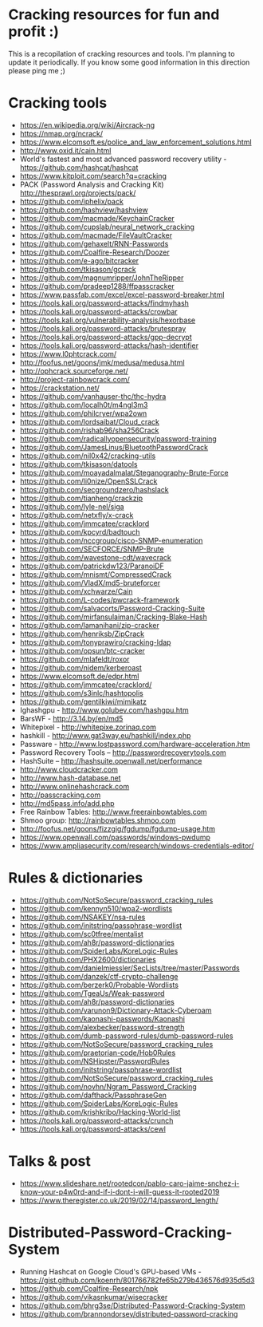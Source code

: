 # Cracking resources for fun and profit :)

This is a recopilation of cracking resources and tools. I'm planning to update it periodically. If you know some good information in this direction please ping me ;)

# Cracking tools

* https://en.wikipedia.org/wiki/Aircrack-ng
* https://nmap.org/ncrack/
* https://www.elcomsoft.es/police_and_law_enforcement_solutions.html
* http://www.oxid.it/cain.html
* World's fastest and most advanced password recovery utility - https://github.com/hashcat/hashcat
* https://www.kitploit.com/search?q=cracking	
* PACK (Password Analysis and Cracking Kit) http://thesprawl.org/projects/pack/
* https://github.com/iphelix/pack
* https://github.com/hashview/hashview
* https://github.com/macmade/KeychainCracker
* https://github.com/cupslab/neural_network_cracking
* https://github.com/macmade/FileVaultCracker
* https://github.com/gehaxelt/RNN-Passwords
* https://github.com/Coalfire-Research/Doozer
* https://github.com/e-ago/bitcracker
* https://github.com/tkisason/gcrack
* https://github.com/magnumripper/JohnTheRipper
* https://github.com/pradeep1288/ffpasscracker
* https://www.passfab.com/excel/excel-password-breaker.html
* https://tools.kali.org/password-attacks/findmyhash
* https://tools.kali.org/password-attacks/crowbar
* https://tools.kali.org/vulnerability-analysis/hexorbase
* https://tools.kali.org/password-attacks/brutespray
* https://tools.kali.org/password-attacks/gpp-decrypt
* https://tools.kali.org/password-attacks/hash-identifier
* https://www.l0phtcrack.com/
* http://foofus.net/goons/jmk/medusa/medusa.html
* http://ophcrack.sourceforge.net/
* http://project-rainbowcrack.com/
* https://crackstation.net/
* https://github.com/vanhauser-thc/thc-hydra
* https://github.com/localh0t/m4ngl3m3
* https://github.com/philcryer/wpa2own
* https://github.com/lordsaibat/Cloud_crack
* https://github.com/rishab96/sha256Crack
* https://github.com/radicallyopensecurity/password-training
* https://github.com/JamesLinus/BluetoothPasswordCrack
* https://github.com/nil0x42/cracking-utils
* https://github.com/tkisason/datools
* https://github.com/moayadalmalat/Steganography-Brute-Force
* https://github.com/li0nize/OpenSSLCrack
* https://github.com/secgroundzero/hashslack
* https://github.com/tianheng/crackzip
* https://github.com/lyle-nel/siga
* https://github.com/netxfly/x-crack
* https://github.com/jmmcatee/cracklord
* https://github.com/kpcyrd/badtouch
* https://github.com/nccgroup/cisco-SNMP-enumeration
* https://github.com/SECFORCE/SNMP-Brute
* https://github.com/wavestone-cdt/wavecrack
* https://github.com/patrickdw123/ParanoiDF
* https://github.com/mnismt/CompressedCrack
* https://github.com/VladX/md5-bruteforcer
* https://github.com/xchwarze/Cain
* https://github.com/L-codes/pwcrack-framework
* https://github.com/salvacorts/Password-Cracking-Suite
* https://github.com/mirfansulaiman/Cracking-Blake-Hash
* https://github.com/lamanihani/zip-cracker
* https://github.com/henriksb/ZipCrack
* https://github.com/tonyprawiro/cracking-ldap
* https://github.com/opsun/btc-cracker
* https://github.com/mlafeldt/roxor
* https://github.com/nidem/kerberoast
* https://www.elcomsoft.de/edpr.html
* https://github.com/jmmcatee/cracklord/
* https://github.com/s3inlc/hashtopolis
* https://github.com/gentilkiwi/mimikatz
* Ighashgpu - http://www.golubev.com/hashgpu.htm 
* BarsWF - http://3.14.by/en/md5
* Whitepixel - http://whitepixe.zorinaq.com 
* hashkill - http://www.gat3way.eu/hashkill/index.php
* Passware - http://www.lostpassword.com/hardware-acceleration.htm
* Password Recovery Tools – http://passwordrecoverytools.com
* HashSuite – http://hashsuite.openwall.net/performance
* http://www.cloudcracker.com
* http://www.hash-database.net
* http://www.onlinehashcrack.com
* http://passcracking.com
* http://md5pass.info/add.php
* Free Rainbow Tables: http://www.freerainbowtables.com
* Shmoo group: http://rainbowtables.shmoo.com
* http://foofus.net/goons/fizzgig/fgdump/fgdump-usage.htm
* https://www.openwall.com/passwords/windows-pwdump
* https://www.ampliasecurity.com/research/windows-credentials-editor/

# Rules & dictionaries

* https://github.com/NotSoSecure/password_cracking_rules
* https://github.com/kennyn510/wpa2-wordlists
* https://github.com/NSAKEY/nsa-rules
* https://github.com/initstring/passphrase-wordlist
* https://github.com/sc0tfree/mentalist
* https://github.com/ah8r/password-dictionaries
* https://github.com/SpiderLabs/KoreLogic-Rules
* https://github.com/PHX2600/dictionaries
* https://github.com/danielmiessler/SecLists/tree/master/Passwords
* https://github.com/danzek/ctf-crypto-challenge
* https://github.com/berzerk0/Probable-Wordlists
* https://github.com/TgeaUs/Weak-password
* https://github.com/ah8r/password-dictionaries
* https://github.com/varunon9/Dictionary-Attack-Cyberoam
* https://github.com/kaonashi-passwords/Kaonashi
* https://github.com/alexbecker/password-strength
* https://github.com/dumb-password-rules/dumb-password-rules
* https://github.com/NotSoSecure/password_cracking_rules
* https://github.com/praetorian-code/Hob0Rules
* https://github.com/NSHipster/PasswordRules
* https://github.com/initstring/passphrase-wordlist
* https://github.com/NotSoSecure/password_cracking_rules
* https://github.com/novhn/Ngram_Password_Cracking
* https://github.com/dafthack/PassphraseGen
* https://github.com/SpiderLabs/KoreLogic-Rules
* https://github.com/krishkribo/Hacking-World-list
* https://tools.kali.org/password-attacks/crunch
* https://tools.kali.org/password-attacks/cewl

# Talks & post
* https://www.slideshare.net/rootedcon/pablo-caro-jaime-snchez-i-know-your-p4w0rd-and-if-i-dont-i-will-guess-it-rooted2019
* https://www.theregister.co.uk/2019/02/14/password_length/

# Distributed-Password-Cracking-System

* Running Hashcat on Google Cloud's GPU-based VMs - https://gist.github.com/koenrh/801766782fe65b279b436576d935d5d3
* https://github.com/Coalfire-Research/npk
* https://github.com/vikasnkumar/wisecracker
* https://github.com/bhrg3se/Distributed-Password-Cracking-System
* https://github.com/brannondorsey/distributed-password-cracking








